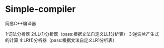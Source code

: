 # Simple-compiler
简易C++编译器

1:词法分析器
2:LL(1)分析器（pass:根据文法自定义LL1分析表）
3:逆波兰产生式的计算
4:LR(1)分析器（pass:根据文法自定义LR1分析表）
